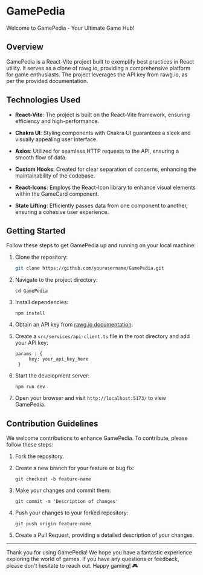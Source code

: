 # GamePedia

Welcome to GamePedia - Your Ultimate Game Hub!

## Overview

GamePedia is a React-Vite project built to exemplify best practices in React utility. It serves as a clone of rawg.io, providing a comprehensive platform for game enthusiasts. The project leverages the API key from rawg.io, as per the provided documentation.

## Technologies Used

- **React-Vite**: The project is built on the React-Vite framework, ensuring efficiency and high-performance.

- **Chakra UI**: Styling components with Chakra UI guarantees a sleek and visually appealing user interface.

- **Axios**: Utilized for seamless HTTP requests to the API, ensuring a smooth flow of data.

- **Custom Hooks**: Created for clear separation of concerns, enhancing the maintainability of the codebase.

- **React-Icons**: Employs the React-Icon library to enhance visual elements within the GameCard component.

- **State Lifting**: Efficiently passes data from one component to another, ensuring a cohesive user experience.

## Getting Started

Follow these steps to get GamePedia up and running on your local machine:

1. Clone the repository:

   ```bash
   git clone https://github.com/yourusername/GamePedia.git
   ```

2. Navigate to the project directory:

   ```
   cd GamePedia
   ```

3. Install dependencies:

   ```
   npm install
   ```

4. Obtain an API key from [rawg.io documentation](https://rawg.io/apidocs).

5. Create a `src/services/api-client.ts` file in the root directory and add your API key:

   ```
   params : {
        key: your_api_key_here
    }
   ```

6. Start the development server:

   ```
   npm run dev
   ```

7. Open your browser and visit `http://localhost:5173/` to view GamePedia.

## Contribution Guidelines

We welcome contributions to enhance GamePedia. To contribute, please follow these steps:

1. Fork the repository.

2. Create a new branch for your feature or bug fix:

   ```
   git checkout -b feature-name
   ```

3. Make your changes and commit them:

   ```
   git commit -m 'Description of changes'
   ```

4. Push your changes to your forked repository:

   ```
   git push origin feature-name
   ```

5. Create a Pull Request, providing a detailed description of your changes.

---

Thank you for using GamePedia! We hope you have a fantastic experience exploring the world of games. If you have any questions or feedback, please don't hesitate to reach out. Happy gaming! 🎮
